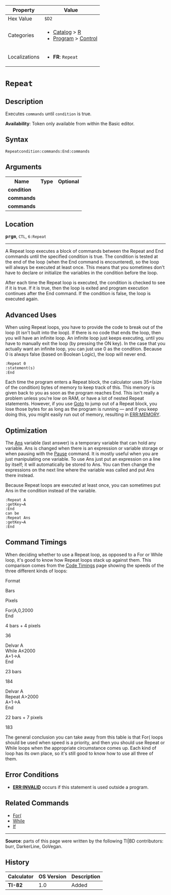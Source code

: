 | Property      | Value |
|---------------|-------|
| Hex Value     | `$D2`|
| Categories    | <ul><li>[Catalog](<../categories/Catalog.md>) > [R](<../categories/Catalog.md#R>)</li><li>[Program](<../categories/Program.md>) > [Control](<../categories/Program.md#Control>)</li></ul> |
| Localizations | <ul><li><b>FR</b>: `Repeat `</li></ul> |

# `Repeat `

## Description
Executes `commands` until `condition` is true.


<b>Availability</b>: Token only available from within the Basic editor.

## Syntax
`Repeatcondition:commands:End:commands`

## Arguments
<table>
<tr><th>Name</th><th>Type</th><th>Optional</th></tr>

<tr><td><b>condition</b></td><td></td><td></td></tr>

<tr><td><b>commands</b></td><td></td><td></td></tr>

<tr><td><b>commands</b></td><td></td><td></td></tr>

</table>

## Location
<tt><kbd><b>prgm</b></kbd></tt>, `CTL`, `6:Repeat`
<hr>

A Repeat loop executes a block of commands between the Repeat and End commands until the specified condition is true. The condition is tested at the end of the loop (when the End command is encountered), so the loop will always be executed at least once. This means that you sometimes don't have to declare or initialize the variables in the condition before the loop.

After each time the Repeat loop is executed, the condition is checked to see if it is true. If it is true, then the loop is exited and program execution continues after the End command. If the condition is false, the loop is executed again.

## Advanced Uses

When using Repeat loops, you have to provide the code to break out of the loop (it isn't built into the loop). If there is no code that ends the loop, then you will have an infinite loop. An infinite loop just keeps executing, until you have to manually exit the loop (by pressing the ON key). In the case that you actually want an infinite loop, you can just use 0 as the condition. Because 0 is always false (based on Boolean Logic), the loop will never end.

```ti-basic
:Repeat 0
:statement(s)
:End
```

Each time the program enters a Repeat block, the calculator uses 35+(size of the condition) bytes of memory to keep track of this. This memory is given back to you as soon as the program reaches End. This isn't really a problem unless you're low on RAM, or have a lot of nested Repeat statements. However, if you use [Goto](Goto.md) to jump out of a Repeat block, you lose those bytes for as long as the program is running — and if you keep doing this, you might easily run out of memory, resulting in [ERR:MEMORY](errors#memory).

## Optimization

The [Ans](Ans.md) variable (last answer) is a temporary variable that can hold any variable. Ans is changed when there is an expression or variable storage or when pausing with the [Pause](Pause.md) command. It is mostly useful when you are just manipulating one variable. To use Ans just put an expression on a line by itself; it will automatically be stored to Ans. You can then change the expressions on the next line where the variable was called and put Ans there instead.

Because Repeat loops are executed at least once, you can sometimes put Ans in the condition instead of the variable.

```ti-basic
:Repeat A
:getKey→A
:End
can be
:Repeat Ans
:getKey→A
:End
```

## Command Timings

When deciding whether to use a Repeat loop, as opposed to a For or While loop, it's good to know how Repeat loops stack up against them. This comparison comes from the [Code Timings](timings) page showing the speeds of the three different kinds of loops:

Format

Bars

Pixels

For(A,0,2000  
End

4 bars + 4 pixels

36

Delvar A  
While A≤2000  
A+1→A  
End

23 bars

184

Delvar A  
Repeat A>2000  
A+1→A  
End

22 bars + 7 pixels

183

The general conclusion you can take away from this table is that For( loops should be used when speed is a priority, and then you should use Repeat or While loops when the appropriate circumstance comes up. Each kind of loop has its own place, so it's still good to know how to use all three of them.

## Error Conditions

*   **[ERR:INVALID](errors#invalid)** occurs if this statement is used outside a program.

## Related Commands

*   [For(](For\(.md)
*   [While](While.md)
*   [If](If.md)

* * *

**Source**: parts of this page were written by the following TI|BD contributors: burr, DarkerLine, GoVegan.

## History
| Calculator | OS Version | Description |
|------------|------------|-------------|
| <b>TI-82</b> | 1.0 | Added |


